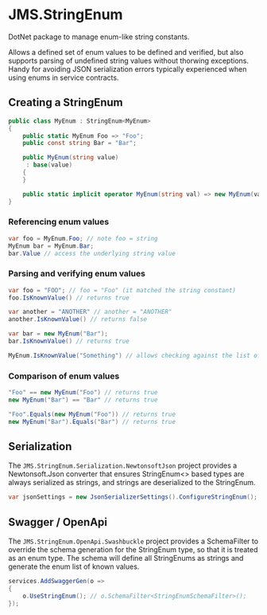 # JMS.StringEnum
DotNet package to manage enum-like string constants. 

Allows a defined set of enum values to be defined and verified, but also supports parsing of undefined string values without thorwing exceptions. Handy for avoiding JSON serialization errors typically experienced when using enums in service contracts.


## Creating a StringEnum

```csharp
public class MyEnum : StringEnum<MyEnum>
{
    public static MyEnum Foo => "Foo";
    public const string Bar = "Bar";

    public MyEnum(string value)
     : base(value)
    {
    }

    public static implicit operator MyEnum(string val) => new MyEnum(val);
}

```

### Referencing enum values
```csharp
var foo = MyEnum.Foo; // note foo = string
MyEnum bar = MyEnum.Bar; 
bar.Value // access the underlying string value
```

### Parsing and verifying enum values
```csharp
var foo = "FOO"; // foo = "Foo" (it matched the string constant)
foo.IsKnownValue() // returns true

var another = "ANOTHER" // another = "ANOTHER"
another.IsKnownValue() // returns false

var bar = new MyEnum("Bar");
bar.IsKnownValue() // returns true

MyEnum.IsKnownValue("Something") // allows checking against the list of string constants
```


### Comparison of enum values
```csharp
"Foo" == new MyEnum("Foo") // returns true
new MyEnum("Bar") == "Bar" // returns true

"Foo".Equals(new MyEnum("Foo")) // returns true
new MyEnum("Bar").Equals("Bar") // returns true

```


## Serialization
The `JMS.StringEnum.Serialization.NewtonsoftJson` project provides a Newtonsoft.Json converter that ensures StringEnum<> based types are always serialized as strings, and strings are deserialized to the StringEnum.

```csharp
var jsonSettings = new JsonSerializerSettings().ConfigureStringEnum();

```



## Swagger / OpenApi
The `JMS.StringEnum.OpenApi.Swashbuckle` project provides a SchemaFilter to override the schema generation for the StringEnum type, so that it is treated as an enum type. The schema will define all StringEnums as strings and generate the enum list of known values.

```csharp
services.AddSwaggerGen(o =>
{
    o.UseStringEnum(); // o.SchemaFilter<StringEnumSchemaFilter>();
});
```